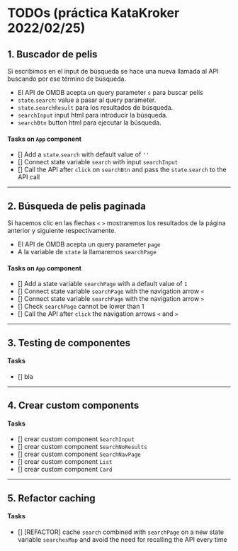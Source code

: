 # TODOs (práctica KataKroker 2022/02/25)

## 1. Buscador de pelis

Si escribimos en el input de búsqueda se hace una nueva llamada al API buscando por ese término de búsqueda.

- El API de OMDB acepta un query parameter `s` para buscar pelis
- `state`.`search`: value a pasar al query parameter.
- `state`.`searchResult` para los resultados de búsqueda.
- `searchInput` input html para introducir la búsqueda.
- `searchBtn` button html para ejecutar la búsqueda.

#### Tasks on `App` component

- [] Add a `state`.`search` with default value of `''`
- [] Connect state variable `search` with input `searchInput`
- [] Call the API after `click` on `searchBtn` and pass the `state`.`search` to the API call

---

## 2. Búsqueda de pelis paginada

Si hacemos clic en las flechas `<` `>` mostraremos los resultados de la página anterior y siguiente respectivamente.

- El API de OMDB acepta un query parameter `page`
- A la variable de `state` la llamaremos `searchPage`

#### Tasks on `App` component

- [] Add a state variable `searchPage` with a default value of `1`
- [] Connect state variable `searchPage` with the navigation arrow `<`
- [] Connect state variable `searchPage` with the navigation arrow `>`
- [] Check `searchPage` cannot be lower than 1
- [] Call the API after `click` the navigation arrows `<` and `>`

---

## 3. Testing de componentes

#### Tasks

- [] bla

---

## 4. Crear custom components

#### Tasks

- [] crear custom component `SearchInput`
- [] crear custom component `SearchNoResults`
- [] crear custom component `SearchNavPage`
- [] crear custom component `List`
- [] crear custom component `Card`

---

## 5. Refactor caching

#### Tasks

- [] [REFACTOR] cache `search` combined with `searchPage` on a new state variable `searchesMap` and avoid the need for recalling the API every time
